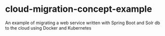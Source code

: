 # cloud-migration-concept-example
An example of migrating a web service written with Spring Boot and Solr db to the cloud using Docker and Kubernetes
